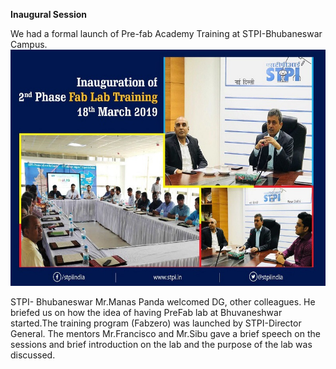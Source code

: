 **Inaugural Session**   

We had a formal launch of Pre-fab Academy Training at STPI-Bhubaneswar Campus.     
![Launching-of-Training](/img/Inaugural.jpg)   

STPI- Bhubaneswar Mr.Manas Panda welcomed DG, other colleagues. He briefed us on how the idea of having PreFab lab at Bhuvaneshwar started.The training program (Fabzero) was launched by STPI-Director General. 
The mentors Mr.Francisco and Mr.Sibu gave a brief speech on the sessions and brief introduction on the lab and the purpose of the lab was discussed.
